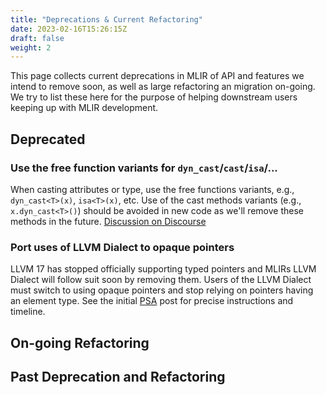```yaml
---
title: "Deprecations & Current Refactoring"
date: 2023-02-16T15:26:15Z
draft: false
weight: 2
---
```


This page collects current deprecations in MLIR of API and features we intend
to remove soon, as well as large refactoring an migration on-going.
We try to list these here for the purpose of helping downstream users keeping
up with MLIR development.

## Deprecated

### Use the free function variants for `dyn_cast`/`cast`/`isa`/...

When casting attributes or type, use the free functions variants, e.g.,
`dyn_cast<T>(x)`, `isa<T>(x)`, etc. Use of the cast methods variants (e.g.,
`x.dyn_cast<T>()`) should be avoided in new code as we'll remove these
methods in the future.
[Discussion on Discourse](https://discourse.llvm.org/t/preferred-casting-style-going-forward/68443)

### Port uses of LLVM Dialect to opaque pointers

LLVM 17 has stopped officially supporting typed pointers and MLIRs LLVM Dialect 
will follow suit soon by removing them. Users of the LLVM Dialect must switch
to using opaque pointers and stop relying on pointers having an element type.
See the initial [PSA](https://discourse.llvm.org/t/psa-in-tree-conversion-passes-can-now-be-used-with-llvm-opaque-pointers-please-switch-your-downstream-projects/68738)
post for precise instructions and timeline. 

## On-going Refactoring


## Past Deprecation and Refactoring

